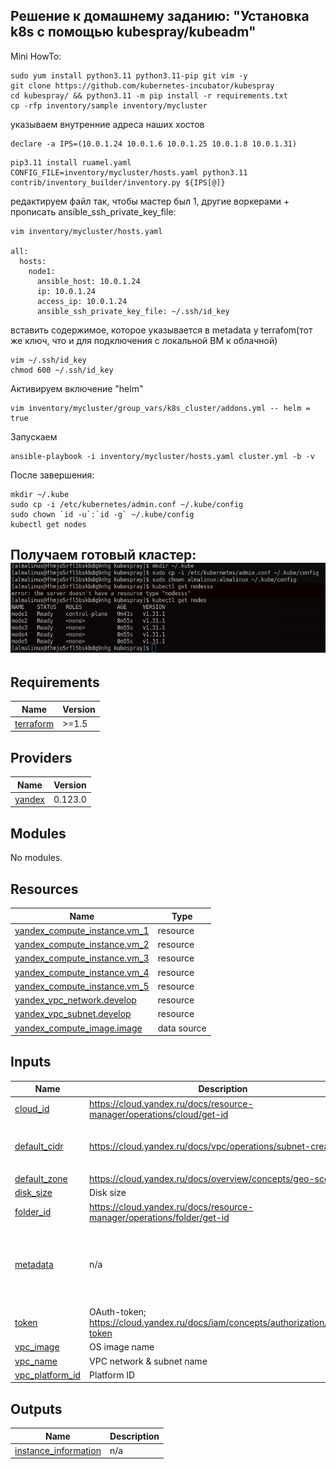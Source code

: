 ## Решение к домашнему заданию: "Установка k8s с помощью kubespray/kubeadm"
Mini HowTo:
```
sudo yum install python3.11 python3.11-pip git vim -y
git clone https://github.com/kubernetes-incubator/kubespray
cd kubespray/ && python3.11 -m pip install -r requirements.txt
cp -rfp inventory/sample inventory/mycluster
```
указываем внутренние адреса наших хостов
```
declare -a IPS=(10.0.1.24 10.0.1.6 10.0.1.25 10.0.1.8 10.0.1.31)
```
```
pip3.11 install ruamel.yaml
CONFIG_FILE=inventory/mycluster/hosts.yaml python3.11 contrib/inventory_builder/inventory.py ${IPS[@]}
```
редактируем файл так, чтобы мастер был 1, другие воркерами + прописать ansible_ssh_private_key_file:
```
vim inventory/mycluster/hosts.yaml 

all:
  hosts:
    node1:
      ansible_host: 10.0.1.24
      ip: 10.0.1.24
      access_ip: 10.0.1.24
      ansible_ssh_private_key_file: ~/.ssh/id_key
```
вставить содержимое, которое указывается в metadata у terrafom(тот же ключ, что и для подключения с локальной ВМ к облачной)
```
vim ~/.ssh/id_key
chmod 600 ~/.ssh/id_key
```
Активируем включение "helm"
```
vim inventory/mycluster/group_vars/k8s_cluster/addons.yml -- helm = true
```
Запускаем
```
ansible-playbook -i inventory/mycluster/hosts.yaml cluster.yml -b -v
```
После завершения:
```
mkdir ~/.kube
sudo cp -i /etc/kubernetes/admin.conf ~/.kube/config
sudo chown `id -u`:`id -g` ~/.kube/config 
kubectl get nodes
```
Получаем готовый кластер:
![k8s](./screenshots/kubectl-get-nodes.png)
---
## Requirements

| Name | Version |
|------|---------|
| <a name="requirement_terraform"></a> [terraform](#requirement\_terraform) | >=1.5 |

## Providers

| Name | Version |
|------|---------|
| <a name="provider_yandex"></a> [yandex](#provider\_yandex) | 0.123.0 |

## Modules

No modules.

## Resources

| Name | Type |
|------|------|
| [yandex_compute_instance.vm_1](https://registry.terraform.io/providers/yandex-cloud/yandex/latest/docs/resources/compute_instance) | resource |
| [yandex_compute_instance.vm_2](https://registry.terraform.io/providers/yandex-cloud/yandex/latest/docs/resources/compute_instance) | resource |
| [yandex_compute_instance.vm_3](https://registry.terraform.io/providers/yandex-cloud/yandex/latest/docs/resources/compute_instance) | resource |
| [yandex_compute_instance.vm_4](https://registry.terraform.io/providers/yandex-cloud/yandex/latest/docs/resources/compute_instance) | resource |
| [yandex_compute_instance.vm_5](https://registry.terraform.io/providers/yandex-cloud/yandex/latest/docs/resources/compute_instance) | resource |
| [yandex_vpc_network.develop](https://registry.terraform.io/providers/yandex-cloud/yandex/latest/docs/resources/vpc_network) | resource |
| [yandex_vpc_subnet.develop](https://registry.terraform.io/providers/yandex-cloud/yandex/latest/docs/resources/vpc_subnet) | resource |
| [yandex_compute_image.image](https://registry.terraform.io/providers/yandex-cloud/yandex/latest/docs/data-sources/compute_image) | data source |

## Inputs

| Name | Description | Type | Default | Required |
|------|-------------|------|---------|:--------:|
| <a name="input_cloud_id"></a> [cloud\_id](#input\_cloud\_id) | https://cloud.yandex.ru/docs/resource-manager/operations/cloud/get-id | `string` | n/a | yes |
| <a name="input_default_cidr"></a> [default\_cidr](#input\_default\_cidr) | https://cloud.yandex.ru/docs/vpc/operations/subnet-create | `list(string)` | <pre>[<br>  "10.0.1.0/24"<br>]</pre> | no |
| <a name="input_default_zone"></a> [default\_zone](#input\_default\_zone) | https://cloud.yandex.ru/docs/overview/concepts/geo-scope | `string` | `"ru-central1-a"` | no |
| <a name="input_disk_size"></a> [disk\_size](#input\_disk\_size) | Disk size | `string` | `"10"` | no |
| <a name="input_folder_id"></a> [folder\_id](#input\_folder\_id) | https://cloud.yandex.ru/docs/resource-manager/operations/folder/get-id | `string` | n/a | yes |
| <a name="input_metadata"></a> [metadata](#input\_metadata) | n/a | `map(any)` | <pre>{<br>  "serial-port-enable": 1,<br>  "ssh-keys": "almalinux:ssh-ed25519 AAAAC3NzaC1lZDI1NTE5AAAAIEI4AI6/iSUW6k+H8SU5AW7z4wxVZooyapkkXa88tuL2"<br>}</pre> | no |
| <a name="input_token"></a> [token](#input\_token) | OAuth-token; https://cloud.yandex.ru/docs/iam/concepts/authorization/oauth-token | `string` | n/a | yes |
| <a name="input_vpc_image"></a> [vpc\_image](#input\_vpc\_image) | OS image name | `string` | `"almalinux-8"` | no |
| <a name="input_vpc_name"></a> [vpc\_name](#input\_vpc\_name) | VPC network & subnet name | `string` | `"k8s"` | no |
| <a name="input_vpc_platform_id"></a> [vpc\_platform\_id](#input\_vpc\_platform\_id) | Platform ID | `string` | `"standard-v3"` | no |

## Outputs

| Name | Description |
|------|-------------|
| <a name="output_instance_information"></a> [instance\_information](#output\_instance\_information) | n/a |
